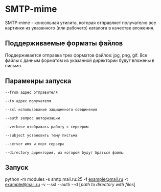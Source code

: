 # SMTP-mime

SMTP-mime - консольная утилита, которая отправляет получателю все картинки из указанного (или рабочего) каталога в
качестве вложения.

## Поддерживаемые форматы файлов

Поддерживается отправка трех форматов файлов: jpg, png, gif. Все файлы с данным форматом из указанной директории будут
вложены в письмо.

## Парамеиры запуска

    --from адрес отправителя

    --to адрес получателя

    --ssl использование защищенного соединения

    --auth запрос авторизации

    --verbose отображать работу с сервером

    --subject установить тему пистьма

    --server имя и порт сервера 

    --directory директория, из которой будут браться файлы

## Запуск

python -m modules -s smtp.mail.ru:25 -f example@mail.ru -t example@mail.ru -v --ssl --auth --d [_path to directory with
files_]
